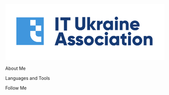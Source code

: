 [![Header](https://github.com/Maksym-Maleiev/Maksym-Maleiev/blob/main/assets/logo.png)](https://www.youtube.com/c/alexeyshpavdaMain)

About Me

Languages and Tools

Follow Me
